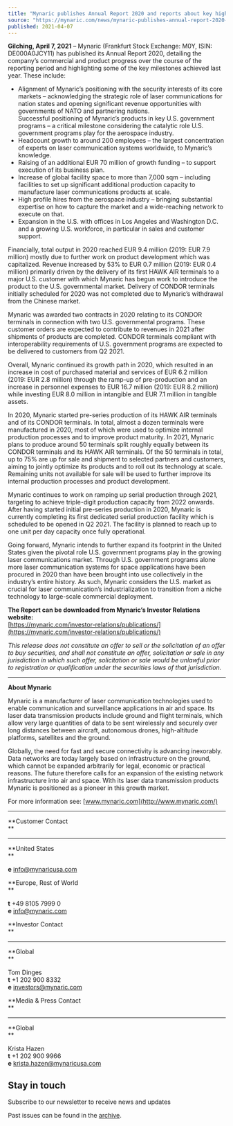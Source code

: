 ```yaml
---
title: "Mynaric publishes Annual Report 2020 and reports about key highlights"
source: "https://mynaric.com/news/mynaric-publishes-annual-report-2020-and-reports-about-key-highlights/"
published: 2021-04-07
---
```

**Gilching, April 7, 2021** – Mynaric (Frankfurt Stock Exchange: M0Y, ISIN: DE000A0JCY11) has published its Annual Report 2020, detailing the company’s commercial and product progress over the course of the reporting period and highlighting some of the key milestones achieved last year. These include:

- Alignment of Mynaric’s positioning with the security interests of its core markets – acknowledging the strategic role of laser communications for nation states and opening significant revenue opportunities with governments of NATO and partnering nations.  
	Successful positioning of Mynaric’s products in key U.S. government programs – a critical milestone considering the catalytic role U.S. government programs play for the aerospace industry.
- Headcount growth to around 200 employees – the largest concentration of experts on laser communication systems worldwide, to Mynaric’s knowledge.
- Raising of an additional EUR 70 million of growth funding – to support execution of its business plan.
- Increase of global facility space to more than 7,000 sqm – including facilities to set up significant additional production capacity to manufacture laser communications products at scale.
- High profile hires from the aerospace industry – bringing substantial expertise on how to capture the market and a wide-reaching network to execute on that.
- Expansion in the U.S. with offices in Los Angeles and Washington D.C. and a growing U.S. workforce, in particular in sales and customer support.

Financially, total output in 2020 reached EUR 9.4 million (2019: EUR 7.9 million) mostly due to further work on product development which was capitalized. Revenue increased by 53% to EUR 0.7 million (2019: EUR 0.4 million) primarily driven by the delivery of its first HAWK AIR terminals to a major U.S. customer with which Mynaric has begun work to introduce the product to the U.S. governmental market. Delivery of CONDOR terminals initially scheduled for 2020 was not completed due to Mynaric’s withdrawal from the Chinese market.

Mynaric was awarded two contracts in 2020 relating to its CONDOR terminals in connection with two U.S. governmental programs. These customer orders are expected to contribute to revenues in 2021 after shipments of products are completed. CONDOR terminals compliant with interoperability requirements of U.S. government programs are expected to be delivered to customers from Q2 2021.

Overall, Mynaric continued its growth path in 2020, which resulted in an increase in cost of purchased material and services of EUR 6.2 million (2019: EUR 2.8 million) through the ramp-up of pre-production and an increase in personnel expenses to EUR 16.7 million (2019: EUR 8.2 million) while investing EUR 8.0 million in intangible and EUR 7.1 million in tangible assets.

In 2020, Mynaric started pre-series production of its HAWK AIR terminals and of its CONDOR terminals. In total, almost a dozen terminals were manufactured in 2020, most of which were used to optimize internal production processes and to improve product maturity. In 2021, Mynaric plans to produce around 50 terminals split roughly equally between its CONDOR terminals and its HAWK AIR terminals. Of the 50 terminals in total, up to 75% are up for sale and shipment to selected partners and customers, aiming to jointly optimize its products and to roll out its technology at scale. Remaining units not available for sale will be used to further improve its internal production processes and product development.

Mynaric continues to work on ramping up serial production through 2021, targeting to achieve triple-digit production capacity from 2022 onwards. After having started initial pre-series production in 2020, Mynaric is currently completing its first dedicated serial production facility which is scheduled to be opened in Q2 2021. The facility is planned to reach up to one unit per day capacity once fully operational.

Going forward, Mynaric intends to further expand its footprint in the United States given the pivotal role U.S. government programs play in the growing laser communications market. Through U.S. government programs alone more laser communication systems for space applications have been procured in 2020 than have been brought into use collectively in the industry’s entire history. As such, Mynaric considers the U.S. market as crucial for laser communication’s industrialization to transition from a niche technology to large-scale commercial deployment.

**The Report can be downloaded from Mynaric’s Investor Relations website:**  
[https://mynaric.com/investor-relations/publications/](https://mynaric.com/investor-relations/publications/)

*This release does not constitute an offer to sell or the solicitation of an offer to buy securities, and shall not constitute an offer, solicitation or sale in any jurisdiction in which such offer, solicitation or sale would be unlawful prior to registration or qualification under the securities laws of that jurisdiction.*

---

**About Mynaric**

Mynaric is a manufacturer of laser communication technologies used to enable communication and surveillance applications in air and space. Its laser data transmission products include ground and flight terminals, which allow very large quantities of data to be sent wirelessly and securely over long distances between aircraft, autonomous drones, high-altitude platforms, satellites and the ground.

Globally, the need for fast and secure connectivity is advancing inexorably. Data networks are today largely based on infrastructure on the ground, which cannot be expanded arbitrarily for legal, economic or practical reasons. The future therefore calls for an expansion of the existing network infrastructure into air and space. With its laser data transmission products Mynaric is positioned as a pioneer in this growth market.

For more information see: [www.mynaric.com](http://www.mynaric.com/)

---

**Customer Contact  
**

---

**United States  
**

**e** [info@mynaricusa.com](https://mynaric.com/news/mynaric-publishes-annual-report-2020-and-reports-about-key-highlights/)

**Europe, Rest of World  
**

**t** +49 8105 7999 0  
**e** [info@mynaric.com](https://mynaric.com/news/mynaric-publishes-annual-report-2020-and-reports-about-key-highlights/)

**Investor Contact  
**

---

**Global  
**

Tom Dinges  
**t** +1 202 900 8332  
**e** [investors@mynaric.com](https://mynaric.com/news/mynaric-publishes-annual-report-2020-and-reports-about-key-highlights/)

**Media & Press Contact  
**

---

**Global  
**

Krista Hazen  
**t** +1 202 900 9966  
**e** [krista.hazen@mynaricusa.com](https://mynaric.com/news/mynaric-publishes-annual-report-2020-and-reports-about-key-highlights/)

## Stay in touch

Subscribe to our newsletter to receive news and updates

Past issues can be found in the [archive](https://us17.campaign-archive.com/home/?u=7b919ac48d490499a79acff9f&id=aaebe0d6df).